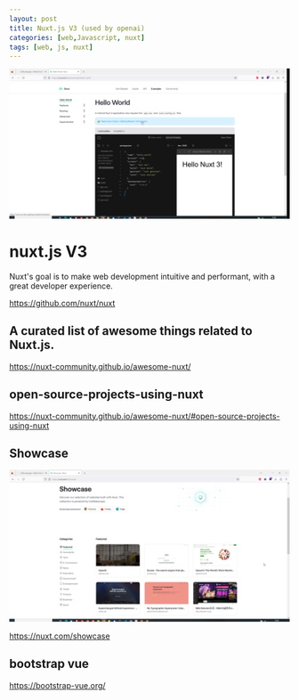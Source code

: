 ```yaml
---
layout: post
title: Nuxt.js V3 (used by openai)
categories: [web,Javascript, nuxt]
tags: [web, js, nuxt]
--- 
```

![](../pics/20230705152855_nuxt_helloworld.png)

# nuxt.js V3
Nuxt's goal is to make web development intuitive and performant, with a great developer experience.

<https://github.com/nuxt/nuxt>

## A curated list of awesome things related to Nuxt.js.

<https://nuxt-community.github.io/awesome-nuxt/>

## open-source-projects-using-nuxt

<https://nuxt-community.github.io/awesome-nuxt/#open-source-projects-using-nuxt>


## Showcase

![](../pic/20230705153040_nuxt_showcase_openai.png)

<https://nuxt.com/showcase>

## bootstrap vue 

<https://bootstrap-vue.org/>